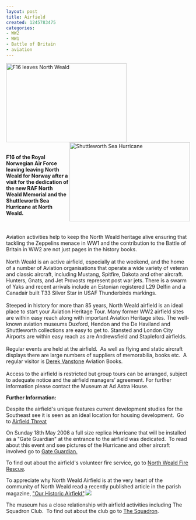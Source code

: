 ```yaml
---
layout: post
title: Airfield
created: 1245783475
categories:
- WW2
- WW1
- Battle of Britain
- aviation
---
```

<p><img height="216" width="330" align="left" alt="F16 leaves North Weald" src="{{ site.JB.BASE_PATH }}/images/Airfield/F16_leaves_0.JPG" /> <img height="216" width="330" align="right" alt="Shuttleworth Sea Hurricane" src="{{ site.JB.BASE_PATH }}/images/Airfield/29_sept_2000_shuttlewort_sea_hurricane_at_nw_0.jpg" /></p><p>&nbsp;</p><p>&nbsp;</p><p>&nbsp;</p><p>&nbsp;</p><p>&nbsp;</p><p>&nbsp;</p><p>&nbsp;</p><p>&nbsp;</p><p><strong>F16 of the Royal Norwegian Air Force leaving leaving North Weald for Norway after a visit for the dedication of the new RAF North Weald Memorial and the Shuttleworth Sea Hurricane at North Weald.</strong><br /><br />&nbsp;</p><p>Aviation activities help to keep the North Weald heritage alive ensuring that tackling the Zeppelins menace in WW1 and the contribution to the Battle of Britain in WW2 are not just pages in the history books.<br /><br />North Weald is an active airfield, especially at the weekend, and the home of a number of Aviation organisations that operate a wide variety of veteran and classic aircraft, including Mustang, Spitfire, Dakota and other aircraft. Hunters, Gnats, and Jet Provosts represent post war jets. There is a swarm of Yaks and recent arrivals include an Estonian registered L29 Delfin and a Canadair built T33 Silver Star in USAF Thunderbirds markings.<br /><br />Steeped in history for more than 85 years, North Weald airfield is an ideal place to start your Aviation Heritage Tour. Many former WW2 airfield sites are within easy reach along with important Aviation Heritage sites. The well-known aviation museums Duxford, Hendon and the De Haviland and Shuttleworth collections are easy to get to. Stansted and London City Airports are within easy reach as are Andrewsfield and Stapleford airfields.<br /><br />Regular events are held at the airfield.&nbsp; As well as flying and static aircraft displays there are large numbers of suppliers of memorabilia, books etc.&nbsp; A regular visitor is <a href="http://www.aircraftbooks.com/">Derek Vanstone</a> Aviation Books.<br /><br />Access to the airfield is restricted but group tours can be arranged, subject to adequate notice and the airfield managers&rsquo; agreement. For further information please contact the Museum at Ad Astra House.</p><p><strong>Further Information:</strong></p><p>Despite the airfield's unique features current development studies for the Southeast see it is seen as an ideal location for housing development.&nbsp; Go to <a href="airfield-threat">Airfield Threat</a></p><p>On Sunday 18th May 2008 a full size replica Hurricane that will be installed as a &quot;Gate Guardian&quot; at the entrance to the airfield was dedicated.&nbsp; To read about this event and see pictures of the Hurricane and other aircraft involved go to <a href="gate-guardian">Gate Guardian. </a></p><p>To find out about the airfield's volunteer fire service, go to <a href="north-weald-fire-rescue">North Weald Fire Rescue</a>.</p><p>To appreciate why North Weald Airfield is at the very heart of the community of North Weald read a recently published article in the parish magazine, <a href="/pdfs/our%20historic%20airfield.pdf">&quot;Our Historic Airfield&quot;</a>.<img src="{{ site.JB.BASE_PATH }}/images/pdficon_small.gif"></p><p>The museum has a close relationship with airfield activities including The Squadron Club.&nbsp; To find out about the club go to <a href="squadron">The Squadron</a>.</p>
